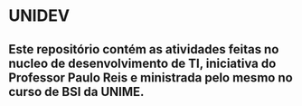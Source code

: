 # UNIDEV

## Este repositório contém as atividades feitas no nucleo de desenvolvimento de TI, iniciativa do Professor Paulo Reis e ministrada pelo mesmo no curso de BSI da UNIME.
